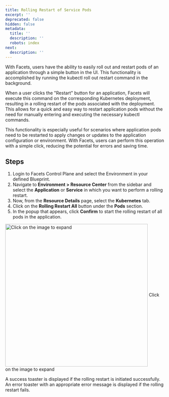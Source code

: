 ```yaml
---
title: Rolling Restart of Service Pods
excerpt: ''
deprecated: false
hidden: false
metadata:
  title: ''
  description: ''
  robots: index
next:
  description: ''
---
```

With Facets, users have the ability to easily roll out and restart pods of an application through a simple button in the UI. This functionality is accomplished by running the kubectl roll out restart command in the background.

When a user clicks the "Restart" button for an application, Facets will execute this command on the corresponding Kubernetes deployment, resulting in a rolling restart of the pods associated with the deployment. This allows for a quick and easy way to restart application pods without the need for manually entering and executing the necessary kubectl commands.

This functionality is especially useful for scenarios where application pods need to be restarted to apply changes or updates to the application configuration or environment. With Facets, users can perform this operation with a simple click, reducing the potential for errors and saving time.

## Steps

1. Login to Facets Control Plane and select the Environment in your defined Blueprint.
2. Navigate to **Environment > Resource Center** from the sidebar and select the **Application** or **Service** in which you want to perform a rolling restart. 
3. Now, from the **Resource Details** page, select the **Kubernetes** tab.
4. Click on the **Rolling Restart All** button under the **Pods** section.
5. In the popup that appears, click **Confirm** to start the rolling restart of all pods in the application.

<Image alt="Click on the image to expand" align="center" width="450px" border={true} src="https://files.readme.io/42b4283-Rolling_Restart.gif">
  Click on the image to expand
</Image>

A success toaster is displayed if the rolling restart is initiated successfully. An error toaster with an appropriate error message is displayed if the rolling restart fails.
